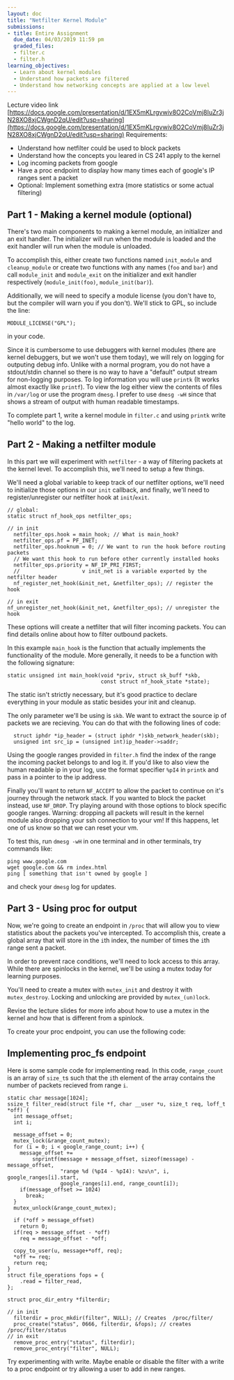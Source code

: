 ```yaml
---
layout: doc
title: "Netfilter Kernel Module"
submissions:
- title: Entire Assignment
  due_date: 04/03/2019 11:59 pm
  graded_files:
  - filter.c
  - filter.h
learning_objectives:
  - Learn about kernel modules
  - Understand how packets are filtered
  - Understand how networking concepts are applied at a low level
---
```


Lecture video link [https://docs.google.com/presentation/d/1EX5mKLrgvwiv8O2CoVmj8IuZr3jN28XO8xjCWgnD2qU/edit?usp=sharing](https://docs.google.com/presentation/d/1EX5mKLrgvwiv8O2CoVmj8IuZr3jN28XO8xjCWgnD2qU/edit?usp=sharing)
Requirements:
  + Understand how netfilter could be used to block packets
  + Understand how the concepts you leared in CS 241 apply to the kernel
  + Log incoming packets from google
  + Have a proc endpoint to display how many times each of google's IP ranges sent a packet 
  + Optional: Implement something extra (more statistics or some actual filtering)

## Part 1 - Making a kernel module (optional)

There's two main components to making a kernel module, an initializer and an
exit handler. The initializer will run when the module is loaded and the exit
handler will run when the module is unloaded.

To accomplish this, either create two functions named `init_module` and
`cleanup_module` or create two functions with any names (`foo` and `bar`) and
call `module_init` and `module_exit` on the initializer and exit handler
respectively (`module_init(foo)`, `module_init(bar)`).

Additionally, we will need to specify a module license (you don't have to, but
the compiler will warn you if you don't). We'll stick to GPL, so include the
line:
```
MODULE_LICENSE("GPL");
```
in your code.

Since it is cumbersome to use debuggers with kernel modules (there are kernel
debuggers, but we won't use them today), we will rely on logging for outputing
debug info. Unlike with a normal program, you do not have a stdout/stdin channel
so there is no way to have a "default" output stream for non-logging purposes.
To log information you will use `printk` (It works almost exactly like
`printf`). To view the log either view the contents of files in `/var/log` or
use the program `dmesg`. I prefer to use `dmesg -wH` since that shows a stream
of output with human readable timestamps.

To complete part 1, write a kernel module in `filter.c` and using `printk` write
"hello world" to the log.

## Part 2 - Making a netfilter module

In this part we will experiment with `netfilter` - a way of filtering packets at
the kernel level. To accomplish this, we'll need to setup a few things.

We'll need a global variable to keep track of our netfilter options, we'll need
to initialize those options in our `init` callback, and finally, we'll need to
register/unregister our netfilter hook at `init`/`exit`.
```
// global:
static struct nf_hook_ops netfilter_ops;

// in init
  netfilter_ops.hook = main_hook; // What is main_hook?
  netfilter_ops.pf = PF_INET;
  netfilter_ops.hooknum = 0; // We want to run the hook before routing packets
  // We want this hook to run before other currently installed hooks
  netfilter_ops.priority = NF_IP_PRI_FIRST;
  //                    v init_net is a variable exported by the netfilter header
  nf_register_net_hook(&init_net, &netfilter_ops); // register the hook

// in exit
nf_unregister_net_hook(&init_net, &netfilter_ops); // unregister the hook
```

These options will create a netfilter that will filter incoming packets. You can
find details online about how to filter outbound packets.

In this example `main_hook` is the function that actually implements the
functionality of the module. More generally, it needs to be a function with the
following signature:
```
static unsigned int main_hook(void *priv, struct sk_buff *skb,
                              const struct nf_hook_state *state);
```

The static isn't strictly necessary, but it's good practice to declare
everything in your module as static besides your init and cleanup.

The only parameter we'll be using is `skb`. We want to extract the source ip of
packets we are recieving. You can do that with the following lines of code:

```
  struct iphdr *ip_header = (struct iphdr *)skb_network_header(skb);
  unsigned int src_ip = (unsigned int)ip_header->saddr;
```

Using the google ranges provided in `filter.h` find the index of the range the
incoming packet belongs to and log it. If you'd like to also view the human
readable ip in your log, use the format specifier `%pI4` in `printk` and pass in
a pointer to the ip address.

Finally you'll want to return `NF_ACCEPT` to allow the packet to continue on
it's journey through the network stack. If you wanted to block the packet
instead, use `NF_DROP`. Try playing around with those options to block specific
google ranges. Warning: dropping all packets will result in the kernel module
also dropping your ssh connection to your vm! If this happens, let one of us
know so that we can reset your vm.

To test this, run `dmesg -wH` in one terminal and in other terminals, try
commands like:
```
ping www.google.com
wget google.com && rm index.html
ping [ something that isn't owned by google ]
```

and check your `dmesg` log for updates.

## Part 3 - Using proc for output

Now, we're going to create an endpoint in `/proc` that will allow you to view
statistics about the packets you've intercepted. To accomplish this, create a
global array that will store in the `i`th index, the number of times the `i`th
range sent a packet.

In order to prevent race conditions, we'll need to lock access to this array.
While there are spinlocks in the kernel, we'll be using a mutex today for
learning purposes.

You'll need to create a mutex with `mutex_init` and destroy it with
`mutex_destroy`. Locking and unlocking are provided by `mutex_(un)lock`.

Revise the lecture slides for more info about how to use a mutex in the kernel
and how that is different from a spinlock.

To create your proc endpoint, you can use the following code:

## Implementing proc_fs endpoint

Here is some sample code for implementing read. In this code, `range_count` is
an array of `size_t`s such that the `i`th element of the array contains the
number of packets recieved from range `i`.
```
static char message[1024];
ssize_t filter_read(struct file *f, char __user *u, size_t req, loff_t *off) {
  int message_offset;
  int i;

  message_offset = 0;
  mutex_lock(&range_count_mutex);
  for (i = 0; i < google_range_count; i++) {
    message_offset +=
        snprintf(message + message_offset, sizeof(message) - message_offset,
                 "range %d (%pI4 - %pI4): %zu\n", i, google_ranges[i].start,
                 google_ranges[i].end, range_count[i]);
    if(message_offset >= 1024)
      break;
  }
  mutex_unlock(&range_count_mutex);

  if (*off > message_offset)
    return 0;
  if(req > message_offset - *off)
    req = message_offset - *off;

  copy_to_user(u, message+*off, req);
  *off += req;
  return req;
}
struct file_operations fops = {
    .read = filter_read,
};

struct proc_dir_entry *filterdir;

// in init
  filterdir = proc_mkdir(filter", NULL); // Creates  /proc/filter/
  proc_create("status", 0666, filterdir, &fops); // creates /proc/filter/status
// in exit
  remove_proc_entry("status", filterdir);
  remove_proc_entry("filter", NULL);

```

Try experimenting with write. Maybe enable or disable the filter with a write to
a proc endpoint or try allowing a user to add in new ranges.
